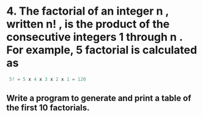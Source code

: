 # 4. The factorial of an integer n , written n! , is the product of the consecutive integers 1 through n . For example, 5 factorial is calculated as
```C
 5! = 5 x 4 x 3 x 2 x 1 = 120
```
## Write a program to generate and print a table of the first 10 factorials.

